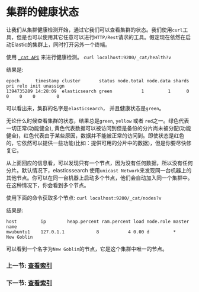# 集群的健康状态

让我们从集群健康检测开始，通过它我们可以查看集群的状态。我们使用`curl`工具，但是也可以使用其它任意可以进行`HTTP/Rest`请求的工具。假定现在依然在启动Elastic的集群上，同时打开另外一个终端。

使用 [`_cat API`](../cat-apis) 来进行健康检测。
`curl localhost:9200/_cat/health?v`

结果是:
```
epoch      timestamp cluster       status node.total node.data shards pri relo init unassign
1394735289 14:28:09  elasticsearch green           1         1      0   0    0    0        0
```

可以看出来，集群的名字是`elasticsearch`， 并且健康状态是`green`。

无论什么时候查看集群的状态，结果总是`green`, `yellow` 或者 `red`之一。绿色代表一切正常(功能健全), 黄色代表数据可以被访问到但是备份的分片尚未被分配(功能健全)，红色代表由于某些原因，数据并不能被正常的访问到。即使状态是红色的，它依然可以提供一些功能(比如：提供可用的分片中的数据)，但是你要尽快修复它。

从上面回应的信息看，可以发现只有一个节点，因为没有任何数据，所以没有任何分片。默认情况下，elasticssearch 使用`unicast Network`来发现同一台机器上的其他节点。你可以在同一台机器上启动多个节点，他们会自动加入同一个集群中。在这种情况下，你会看到多个节点。

使用下面的命令获取多个节点:
`curl localhost:9200/_cat/nodes?v`

结果是:
```
host         ip        heap.percent ram.percent load node.role master name
mwubuntu1    127.0.1.1            8           4 0.00 d         *      New Goblin
```

可以看到一个名字为`New Goblin`的节点，它是这个集群中唯一的节点。

### 上一节: [查看索引](list-all-indices.md)
### 下一节: [查看索引](list-all-indices.md)